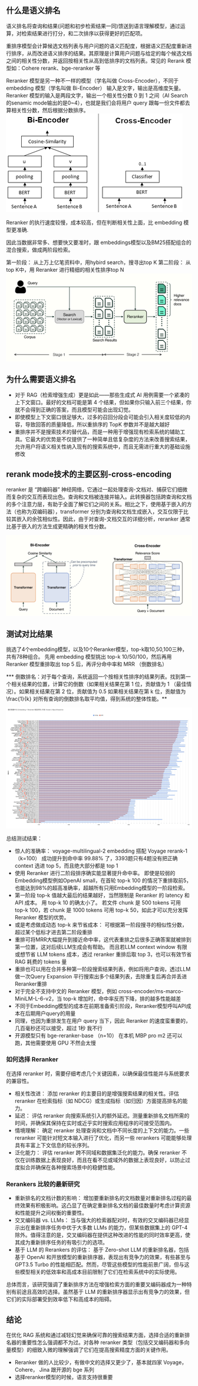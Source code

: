 ## 什么是语义排名

语义排名将查询和结果(问题和初步检索结果一同)馈送到语言理解模型，通过运算，对检索结果进行打分，和二次排序以获得更好的匹配项。

重排序模型会计算候选文档列表与用户问题的语义匹配度，根据语义匹配度重新进行排序，从而改进语义排序的结果。其原理是计算用户问题与给定的每个候选文档之间的相关性分数，并返回按相关性从高到低排序的文档列表。常见的 Rerank 模型如：Cohere rerank、bge-reranker 等

Reranker 模型是另一种不一样的模型（学名叫做 Cross-Encoder），不同于 embedding 模型（学名叫做 Bi-Encoder） 输入是文字，输出是高维度矢量。 
Reranker 模型的输入是两段文字，输出一个相关性分数 0 到 1 之间（AI Search的senamic mode输出的是0~4），也就是我们会将用户 query 跟每一份文件都去算相关性分数，然后根据分数排序。
![Bi_vs_Cross-Encoder](./语义重排senamicReranker/Bi_vs_Cross-Encoder.png)

Reranker 的执行速度较慢，成本较高，但在判断相关性上面，比 embedding 模型更准确.

因此当数据非常多、想要快又要准时，跟 embeddings模型以及BM25搭配组合的混合搜索，做成两阶段检索。

第一阶段： 从上万上亿笔资料中，用hybird search，搜寻出top K
第二阶段： 从top K中，用 Reranker 进行精细的相关性排序top N
![](./语义重排senamicReranker/rerank-two-stages.png)

## 为什么需要语义排名
- 对于 RAG（检索增强生成）更是如此——那些生成式 AI 用例需要一个紧凑的上下文窗口。最好的文档可能是第 4 个结果，但如果你只输入前三个结果，你就不会得到正确的答案，而且模型可能会出现幻觉。
- 即使模型上下文窗口很足够大，过多的召回分段会可能会引入相关度较低的内容，导致回答的质量降低，所以重排序的 TopK 参数并不是越大越好
- 重排序并不是搜索技术的替代品，而是一种用于增强现有检索系统的辅助工具。它最大的优势是不仅提供了一种简单且低复杂度的方法来改善搜索结果，允许用户将语义相关性纳入现有的搜索系统中，而且无需进行重大的基础设施修改

## rerank mode技术的主要区别-cross-encoding

reranker 是 “跨编码器” 神经网络，它通过一起处理查询-文档对、捕获它们细微而复杂的交互而表现出色。查询和文档被连接并输入。此转换器包括跨查询和文档的多个注意力层，有助于全面了解它们之间的关系。相比之下，使用基于嵌入的方法（也称为双编码器），transformer 分别为查询和文档生成嵌入，交互仅限于比较其嵌入的余弦相似性。因此，由于对查询-文档交互的详细分析，reranker 通常比基于嵌入的方法生成更精确的相关性分数。

![](./语义重排senamicReranker/cross-encoder.png)

## 测试对比结果

挑选了4个embedding模型，以及10个Reranker模型，top-k取10,50,100三种，共有78种组合。
先用 embedding 模型挑出 top-k 10/50/100，然后再用 Reranker 模型重排取出 top 5 后，再评分命中率和 MRR （倒数排名）

*** 倒数排名：对于每个查询，系统返回一个按相关性排序的结果列表。找到第一个相关结果的位置，计算它的倒数（如果相关结果在第 1 位，贡献值为  1 （最佳情况）。如果相关结果在第 2 位，贡献值为  0.5 如果相关结果在第  k  位，贡献值为  \frac{1}{k} 对所有查询的倒数排名取平均值，得到系统的整体性能。**

![](./语义重排senamicReranker/reranker-benchmark.jpeg)

总结测试结果：

- 惊人的准确率： voyage-multilingual-2 embedding 搭配 Voyage rerank-1 （k=100） 成功提升到命中率 99.88% 了，3393题只有4题没有把正确 context 选进 top 5，而且绝大部分都是 top 1
- 使用 Reranker 进行二阶段排序确实能显著提升命中率。 即使是较弱的Embedding模型例如OpenAI small，在首轮 top-k 100 的情况下重排取前5，也能达到98%的超高准确率，超越所有只用Embedding模型的一阶段检索。
- 第一阶段 top-k 值越大最后的结果越好，当然限制是 Reranker 的 latency 和 API 成本。 用 top-k 10 的确太小了。 若文件 chunk 是 500 tokens 可用 top-k 100，若 chunk 是 1000 tokens 可用 top-k 50，如此才可以充分发挥 Reranker 模型的优势。
- 或是考虑做成动态 top-k 来节省成本： 可根据第一阶段搜寻的相似性分数，超过某个低标才进去第二阶段重排
- 重排可将MRR大幅提升到接近命中率，这代表重排之后很多正确答案就被排到第一位置，这对后续LLM生成会有帮助。 而且若LLM context window 有限或想节省 LLM tokens 成本，透过 reranker 重排后取 top 3，也可以有效节省 RAG 耗费的 tokens 量
- 重排也可以用在合并多种第一阶段搜索结果列表，例如将用户查询，透过LLM做一次Query Expansion 平行搜索出多个结果列表，去除重复后再合并丢进Reranker重排
- 对于完全不支持中文的 Reranker 模型，例如 cross-encoder/ms-marco-MiniLM-L-6-v2，当 top-k 增加时，命中率反而下降，排的越多性能越差
- 不同于Embedding模型的成本在前期准备索引阶段，Reranker模型呼叫API成本在后期用户query的用量
- 同理，也因为重排发生在用户 query 当下，因此 Reranker 的速度蛮重要的，几百毫秒还可以接受，超过 1秒 我不行
- 开源模型只有 bge-reranker-base （n=10） 在本机 MBP pro m2 还可以跑，其他需要使用 GPU 不然会太慢



### 如何选择 Reranker

在选择 reranker 时，需要仔细考虑几个关键因素，以确保最佳性能并与系统要求的兼容性。

- 相关性改进： 添加 reranker 的主要目的是增强搜索结果的相关性。评估 reranker 在检索指标（如 NDCG）或生成指标（如归因）方面提高排名的能力。
- 延迟： 评估 reranker 向搜索系统引入的额外延迟。测量重新排名文档所需的时间，并确保其保持在实时或近乎实时搜索应用程序的可接受范围内。
- 情境理解： 确定 reranker 处理查询和文档中不同长度的上下文的能力。一些 reranker 可能针对短文本输入进行了优化，而另一些 rerankers 可能能够处理具有丰富上下文信息的较长序列。
- 泛化能力： 评估 reranker 跨不同域和数据集泛化的能力。确保 reranker 不仅在训练数据上表现良好，而且在看不见或域外的数据上表现良好，以防止过度拟合并确保在各种搜索场景中的稳健性能。


### Rerankers 比较的最新研究

- 重新排名的文档计数的影响： 增加要重新排名的文档数量对重新排名过程的最终效果有积极影响。这凸显了在确定重新排名文档的最佳数量时考虑计算资源和性能提升之间权衡的重要性。
- 交叉编码器 vs. LLMs： 当与强大的检索器配对时，有效的交叉编码器已经显示出在重新排序任务中优于大多数 LLMs 的能力，但某些数据集上的 GPT-4 除外。值得注意的是，交叉编码器在提供这种改进的性能的同时效率更高，使其成为重新排序任务的有吸引力的选项。
- 基于 LLM 的 Rerankers 的评估： 基于 Zero-shot LLM 的重新排名器，包括基于 OpenAI 和开放模型的重新排序器，表现出有竞争力的效果，有些甚至与 GPT3.5 Turbo 的性能相匹配。然而，尽管这些模型的性能前景广阔，但与这些模型相关的低效率和高成本目前限制了它们在检索系统中的实际使用。

总体而言，该研究强调了重新排序方法在增强检索方面的重要叉编码器成为一种特别有前途且高效的选择。虽然基于 LLM 的重新排序器显示出有竞争力的效果，但它们的实际部署受到效率低下和高成本的阻碍。




## 结论

在优化 RAG 系统和通过减轻幻觉来确保可靠的搜索结果方面，选择合适的重新排名器的重要性怎么强调都不为过。对各种 reranker 类型（包括交叉编码器和多向量模型）的细致入微的理解强调了它们在提高搜索精度方面的关键作用。

- Reranker 做的人比较少，有做中文的选择又更少了，基本就四家 Voyage， Cohere， Jina 跟开源的 bge 系列
- 选择reranker模型的时候，语言支持很重要





